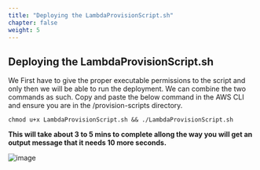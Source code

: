```yaml
---
title: "Deploying the LambdaProvisionScript.sh"
chapter: false
weight: 5
---
```

## Deploying the LambdaProvisionScript.sh

We First have to give the proper executable permissions to the script and only then we will be able to run the deployment.  We can combine the two commands as such.  Copy and paste the below command in the AWS CLI and ensure you are in the 
/provision-scripts directory.

```
chmod u+x LambdaProvisionScript.sh && ./LambdaProvisionScript.sh
```

**This will take about 3 to 5 mins to complete allong the way you will get an output message that it needs 10 more seconds.**

![image](/images/aws-lab11-serverless_lambdaDeploy.png)

